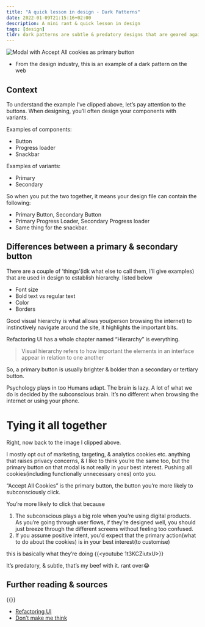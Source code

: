 ```yaml
---
title: "A quick lesson in design - Dark Patterns"
date: 2022-01-09T21:15:16+02:00
description: A mini rant & quick lesson in design
tags: [design]
tldr: dark patterns are subtle & predatory designs that are geared against you, the product user.
---
```


![Modal with Accept All cookies as primary button](/images/dark-pattern.jpg)
- From the design industry, this is an example of a dark pattern on the web

## Context
To understand the example I’ve clipped above, let’s pay attention to the buttons. When designing, you’ll often design your components with variants. 

Examples of components:
- Button
- Progress loader
- Snackbar

Examples of variants:
- Primary
- Secondary

So when you put the two together, it means your design file can contain the following: 
- Primary Button, Secondary Button
- Primary Progress Loader, Secondary Progress loader
- Same thing for the snackbar.

## Differences between a primary & secondary button
There are a couple of ’things’(idk what else to call them, I’ll give examples) that are used in design to establish hierarchy. listed below
- Font size
- Bold text vs regular text
- Color
- Borders

Good visual hierarchy is what allows you(person browsing the internet) to instinctively navigate around the site, it highlights the important bits. 

Refactoring UI has a whole chapter named “Hierarchy” is everything.
> Visual hierarchy refers to how important the elements in an interface appear in relation to one another



So, a primary button is usually brighter & bolder than a secondary or tertiary button. 

Psychology plays in too
Humans adapt. The brain is lazy. A lot of what we do is decided by the subconscious brain. It’s no different when browsing the internet or using your phone. 

# Tying it all together
Right, now back to the image I clipped above.

I mostly opt out of marketing, targeting, & analytics cookies etc. anything that raises privacy concerns, & I like to think you’re the same too, but the primary button on that modal is not really in your best interest. Pushing all cookies(including functionally unnecessary ones) onto you.

“Accept All Cookies” is the primary button, the button you’re more likely to subconsciously click.

You’re more likely to click that because
1. The subconscious plays a big role when you’re using digital products. As you’re going through user flows, if they’re designed well, you should just breeze through the different screens without feeling too confused.
2. If you assume positive intent, you'd expect that the primary action(what to do about the cookies) is in your best interest(to customise)
   
this is basically what they’re doing
{{<youtube 1t3KCZiutxU>}}

It’s predatory, & subtle, that’s my beef with it. rant over😂



## Further reading & sources
{{<youtube cjMbtDcHL7k>}}
- [Refactoring UI](https://www.refactoringui.com/)
- [Don’t make me think](https://www.amazon.com/Dont-Make-Think-Revisited-Usability/dp/0321965515)
